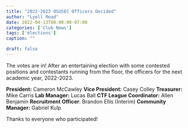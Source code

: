 ```yaml
---
title: "2022-2023 OSUSEC Officers Decided"
author: "Lyell Read"
date: 2022-04-13T00:00:00-07:00
categories: ['Club News']
tags: ['elections']
caption: ""

draft: false
---
```


The votes are in! After an entertaining election with some contested positions and contestants running from the floor, the officers for the next academic year, 2022-2023.

**President:** Cameron McCawley
**Vice President:** Casey Colley
**Treasurer:** Mike Carris
**Lab Manager:** Lucas Ball
**CTF League Coordinator:** Allen Benjamin
**Recruitment Officer**: Brandon Ellis (Interim)
**Community Manager:** Gabriel Kulp

Thanks to everyone who participated!

